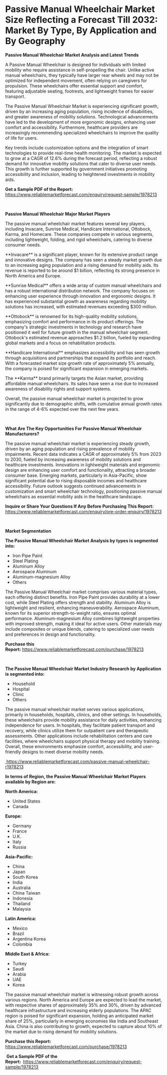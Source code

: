 <p><h1>Passive Manual Wheelchair Market Size Reflecting a Forecast Till 2032: Market By Type, By Application and By Geography</h1></p><p><strong>Passive Manual Wheelchair Market Analysis and Latest Trends</strong></p>
<p><p>A Passive Manual Wheelchair is designed for individuals with limited mobility who require assistance in self-propelling the chair. Unlike active manual wheelchairs, they typically have larger rear wheels and may not be optimized for independent movement, often relying on caregivers for propulsion. These wheelchairs offer essential support and comfort, featuring adjustable seating, footrests, and lightweight frames for easier transport.</p><p>The Passive Manual Wheelchair Market is experiencing significant growth, driven by an increasing aging population, rising incidence of disabilities, and greater awareness of mobility solutions. Technological advancements have led to the development of more ergonomic designs, enhancing user comfort and accessibility. Furthermore, healthcare providers are increasingly recommending specialized wheelchairs to improve the quality of life for users.</p><p>Key trends include customization options and the integration of smart technologies to provide real-time health monitoring. The market is expected to grow at a CAGR of 12.6% during the forecast period, reflecting a robust demand for innovative mobility solutions that cater to diverse user needs. This growth is further supported by government initiatives promoting accessibility and inclusion, leading to heightened investments in mobility aids.</p></p>
<p><strong>Get a Sample PDF of the Report:&nbsp;</strong> <a href="https://www.reliablemarketforecast.com/enquiry/request-sample/1978213?utm_campaign=3634&utm_medium=2&utm_source=Github&utm_content=ia&utm_term=16042025&utm_id=passive-manual-wheelchair">https://www.reliablemarketforecast.com/enquiry/request-sample/1978213</a></p>
<p>&nbsp;</p>
<p><strong>Passive Manual Wheelchair Major Market Players</strong></p>
<p><p>The passive manual wheelchair market features several key players, including Invacare, Sunrise Medical, Handicare International, Ottobock, Karma, and Homecare. These companies compete in various segments, including lightweight, folding, and rigid wheelchairs, catering to diverse consumer needs.</p><p>**Invacare** is a significant player, known for its extensive product range and innovative designs. The company has seen a steady market growth due to an increasing aging population and a rising demand for mobility aids. Its revenue is reported to be around $1 billion, reflecting its strong presence in North America and Europe.</p><p>**Sunrise Medical** offers a wide array of custom manual wheelchairs and has a robust international distribution network. The company focuses on enhancing user experience through innovation and ergonomic designs. It has experienced substantial growth as awareness regarding mobility solutions has increased, with estimated revenues exceeding $300 million.</p><p>**Ottobock** is renowned for its high-quality mobility solutions, emphasizing comfort and performance in its product offerings. The company's strategic investments in technology and research have positioned it well for future growth in the manual wheelchair segment. Ottobock's estimated revenue approaches $1.2 billion, fueled by expanding global markets and a focus on rehabilitation products.</p><p>**Handicare International** emphasizes accessibility and has seen growth through acquisitions and partnerships that expand its portfolio and reach. With a forecasted market size growth rate of approximately 5% annually, the company is poised for significant expansion in emerging markets.</p><p>The **Karma** brand primarily targets the Asian market, providing affordable manual wheelchairs. Its sales have seen a rise due to increased awareness of disability rights and support systems.</p><p>Overall, the passive manual wheelchair market is projected to grow significantly due to demographic shifts, with cumulative annual growth rates in the range of 4-6% expected over the next few years.</p></p>
<p>&nbsp;</p>
<p><strong>What Are The Key Opportunities For Passive Manual Wheelchair Manufacturers?</strong></p>
<p><p>The passive manual wheelchair market is experiencing steady growth, driven by an aging population and rising prevalence of mobility impairments. Recent data indicates a CAGR of approximately 5% from 2023 to 2030, fueled by increasing awareness of mobility solutions and healthcare investments. Innovations in lightweight materials and ergonomic design are enhancing user comfort and functionality, attracting a broader consumer base. Emerging markets, particularly in Asia-Pacific, show significant potential due to rising disposable incomes and healthcare accessibility. Future outlook suggests continued advancements in customization and smart wheelchair technology, positioning passive manual wheelchairs as essential mobility aids in the healthcare landscape.</p></p>
<p><strong>Inquire or Share Your Questions If Any Before Purchasing This Report:</strong> <a href="https://www.reliablemarketforecast.com/enquiry/pre-order-enquiry/1978213?utm_campaign=3634&utm_medium=2&utm_source=Github&utm_content=ia&utm_term=16042025&utm_id=passive-manual-wheelchair">https://www.reliablemarketforecast.com/enquiry/pre-order-enquiry/1978213</a></p>
<p>&nbsp;</p>
<p><strong>Market Segmentation</strong></p>
<p><strong>The Passive Manual Wheelchair Market Analysis by types is segmented into:</strong></p>
<p><ul><li>Iron Pipe Paint</li><li>Steel Plating</li><li>Aluminum Alloy</li><li>Aerospace Aluminum</li><li>Aluminum-magnesium Alloy</li><li>Others</li></ul></p>
<p><p>The Passive Manual Wheelchair market comprises various material types, each offering distinct benefits. Iron Pipe Paint provides durability at a lower cost, while Steel Plating offers strength and stability. Aluminum Alloy is lightweight and resilient, enhancing maneuverability. Aerospace Aluminum, known for its superior strength-to-weight ratio, ensures optimal performance. Aluminum-magnesium Alloy combines lightweight properties with improved strength, making it ideal for active users. Other materials may include composites or unique blends, catering to specialized user needs and preferences in design and functionality.</p></p>
<p><strong>Purchase this Report:&nbsp;</strong><a href="https://www.reliablemarketforecast.com/purchase/1978213?utm_campaign=3634&utm_medium=2&utm_source=Github&utm_content=ia&utm_term=16042025&utm_id=passive-manual-wheelchair">https://www.reliablemarketforecast.com/purchase/1978213</a></p>
<p>&nbsp;</p>
<p><strong>The Passive Manual Wheelchair Market Industry Research by Application is segmented into:</strong></p>
<p><ul><li>Household</li><li>Hospital</li><li>Clinic</li><li>Others</li></ul></p>
<p><p>The passive manual wheelchair market serves various applications, primarily in households, hospitals, clinics, and other settings. In households, these wheelchairs provide mobility assistance for daily activities, enhancing independence for users. In hospitals, they facilitate patient transport and recovery, while clinics utilize them for outpatient care and therapeutic assessments. Other applications include rehabilitation centers and care facilities, where wheelchairs support physical therapy and mobility training. Overall, these environments emphasize comfort, accessibility, and user-friendly designs to meet diverse mobility needs.</p></p>
<p><a href="https://www.reliablemarketforecast.com/passive-manual-wheelchair-r1978213?utm_campaign=3634&utm_medium=2&utm_source=Github&utm_content=ia&utm_term=16042025&utm_id=passive-manual-wheelchair">&nbsp;https://www.reliablemarketforecast.com/passive-manual-wheelchair-r1978213</a></p>
<p><strong>In terms of Region, the Passive Manual Wheelchair Market Players available by Region are:</strong></p>
<p>
    <p> <strong> North America: </strong>
        <ul>
            <li>United States</li>
            <li>Canada</li>
        </ul>
        </p> 
    <p> <strong> Europe: </strong>
        <ul>
            <li>Germany</li>
            <li>France</li>
            <li>U.K.</li>
            <li>Italy</li>
            <li>Russia</li>
        </ul>
        </p> 
    <p> <strong> Asia-Pacific: </strong>
        <ul>
            <li>China</li>
            <li>Japan</li>
            <li>South Korea</li>
            <li>India</li>
            <li>Australia</li>
            <li>China Taiwan</li>
            <li>Indonesia</li>
            <li>Thailand</li>
            <li>Malaysia</li>
        </ul>
        </p> 
    <p> <strong> Latin America: </strong>
        <ul>
            <li>Mexico</li>
            <li>Brazil</li>
            <li>Argentina Korea</li>
            <li>Colombia</li>
        </ul>
        </p> 
    <p> <strong> Middle East & Africa: </strong>
        <ul>
            <li>Turkey</li>
            <li>Saudi</li>
            <li>Arabia</li>
            <li>UAE</li>
            <li>Korea</li>
        </ul>
    </p>
    </p>
<p><p>The passive manual wheelchair market is witnessing robust growth across various regions. North America and Europe are expected to lead the market, with respective shares of approximately 35% and 30%, driven by advanced healthcare infrastructure and increasing elderly populations. The APAC region is poised for significant expansion, holding an anticipated market share of 25%, particularly in emerging economies like India and Southeast Asia. China is also contributing to growth, expected to capture about 10% of the market due to rising demand for mobility solutions.</p></p>
<p><strong>Purchase this Report: </strong><a href="https://www.reliablemarketforecast.com/purchase/1978213?utm_campaign=3634&utm_medium=2&utm_source=Github&utm_content=ia&utm_term=16042025&utm_id=passive-manual-wheelchair">https://www.reliablemarketforecast.com/purchase/1978213</a></p>
<p>&nbsp;<strong>Get a Sample PDF of the Report:&nbsp;&nbsp;</strong><a href="https://www.reliablemarketforecast.com/enquiry/request-sample/1978213?utm_campaign=3634&utm_medium=2&utm_source=Github&utm_content=ia&utm_term=16042025&utm_id=passive-manual-wheelchair">https://www.reliablemarketforecast.com/enquiry/request-sample/1978213</a></p>
<p><strong></strong></p>
<p><p></p><p></p><p></p></p>